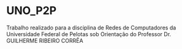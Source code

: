 # UNO_P2P
Trabalho realizado para a disciplina de Redes de Computadores da Universidade Federal de Pelotas sob Orientação do Professor Dr. GUILHERME RIBEIRO CORRÊA 
